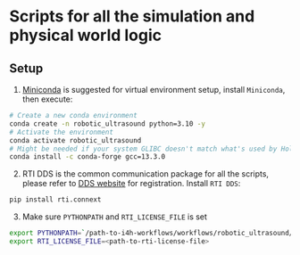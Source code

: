 # Scripts for all the simulation and physical world logic

## Setup
1. [Miniconda](https://docs.anaconda.com/miniconda/install/#quick-command-line-install)
is suggested for virtual environment setup, install `Miniconda`, then execute:
```sh
# Create a new conda environment
conda create -n robotic_ultrasound python=3.10 -y
# Activate the environment
conda activate robotic_ultrasound
# Might be needed if your system GLIBC doesn't match what's used by Holoscan
conda install -c conda-forge gcc=13.3.0
```
2. RTI DDS is the common communication package for all the scripts,
please refer to [DDS website](https://www.rti.com/products) for registration.
Install `RTI DDS`:
```sh
pip install rti.connext
```
3. Make sure `PYTHONPATH` and `RTI_LICENSE_FILE` is set
```sh
export PYTHONPATH=`/path-to-i4h-workflows/workflows/robotic_ultrasound/scripts`
export RTI_LICENSE_FILE=<path-to-rti-license-file>
```
